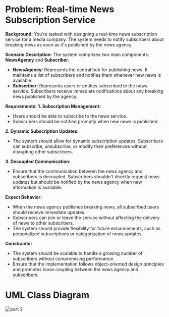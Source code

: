 # Problem: Real-time News Subscription Service

__Background:__ You're tasked with designing a real-time news subscription service for a media company. The system needs to notify subscribers about breaking news as soon as it's published by the news agency.

__Scenario Description:__ The system comprises two main components: __NewsAgency__ and __Subscriber.__
- __NewsAgency:__ Represents the central hub for publishing news. It maintains a list of subscribers and notifies them whenever new news is available.
- __Subscriber:__ Represents users or entities subscribed to the news service. Subscribers receive immediate notifications about any breaking news published by the agency.

__Requirements:__
__1. Subscription Management:__
- Users should be able to subscribe to the news service.
- Subscribers should be notified promptly when new news is published.

__2. Dynamic Subscription Updates:__
- The system should allow for dynamic subscription updates. Subscribers can subscribe, unsubscribe, or modify their preferences without disrupting other subscribers.

__3. Decoupled Communication:__
- Ensure that the communication between the news agency and subscribers is decoupled. Subscribers shouldn't directly request news updates but should be notified by the news agency when new information is available.

__Expect Behavior:__
- When the news agency publishes breaking news, all subscribed users should receive immediate updates.
- Subscribers can join or leave the service without affecting the delivery of news to other subscribers.
- The system should provide flexibility for future enhancements, such as personalized subscriptions or categorization of news updates.

__Constraints:__
- The system should be scalable to handle a growing number of subscribers without compromising performance.
- Ensure that the implementation follows object-oriented design principles and promotes loose coupling between the news agency and subscribers.

# UML Class Diagram
![part 2](https://github.com/JamesManalili/Observer_Pattern/assets/142465145/097517f6-c613-476e-a392-7708c3729984)


